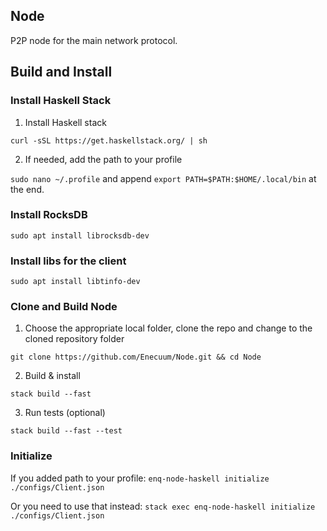## Node

P2P node for the main network protocol.

## Build and Install

### Install Haskell Stack

1. Install Haskell stack

`curl -sSL https://get.haskellstack.org/ | sh`

2. If needed, add the path to your profile

`sudo nano ~/.profile` and append `export PATH=$PATH:$HOME/.local/bin` at the end.

### Install RocksDB

`sudo apt install librocksdb-dev`

### Install libs for the client

`sudo apt install libtinfo-dev`

### Clone and Build Node

1. Choose the appropriate local folder, clone the repo and change to the cloned repository folder

`git clone https://github.com/Enecuum/Node.git && cd Node`

2. Build & install

`stack build --fast`

3. Run tests (optional) 

`stack build --fast --test`

### Initialize

If you added path to your profile:
`enq-node-haskell initialize ./configs/Client.json`

Or you need to use that instead:
`stack exec enq-node-haskell initialize ./configs/Client.json`